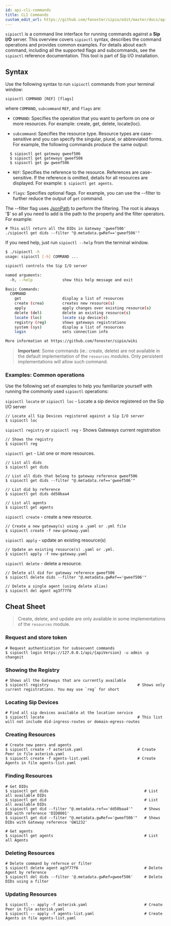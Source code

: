 ```yaml
---
id: api-cli-commands
title: CLI Commands
custom_edit_url: https://github.com/fonoster/sipio/edit/master/docs/api-cli-commands.md
---
```


`sipioctl` is a command line interface for running commands against a **Sip I/O** server. This overview covers `sipioctl` syntax, describes the command operations and provides common examples. For details about each command, including all the supported flags and subcommands, see the `sipioctl` reference documentation. This tool is part of Sip I/O installation.

## Syntax

Use the following syntax to run `sipioctl` commands from your terminal window:

```
sipioctl COMMAND [REF] [flags]
```

where `COMMAND`, `subcommand` `REF`, and `flags` are:

- `COMMAND`: Specifies the operation that you want to perform on one or more resources. For example: create, get, delete, locate(loc).

- `subcommand`: Specifies the resource type. Resource types are case-sensitive and you can specify the singular, plural, or abbreviated forms. For example, the following commands produce the same output:

```
  $ sipioctl get gateway gweef506
  $ sipioctl get gateways gweef506
  $ sipioctl get gw gweef506
```

- `REF`: Specifies the reference to the resource. References are case-sensitive. If the reference is omitted, details for all resources are displayed. For example: `$ sipioctl get agents`.

- `flags`: Specifies optional flags. For example, you can use the --filter to further reduce the output of `get` command.

The --filter flag uses [JsonPath](https://github.com/json-path/JsonPath) to perform the filtering. The root is always '$'
so all you need to add is the path to the property and the filter operators. For example:

```
# This will return all the DIDs in Gateway 'gweef506'
./sipioctl get dids --filter "@.metadata.gwRef=='gweef506'"    
```

If you need help, just run `sipioctl --help` from the terminal window.

```bash
$ ./sipioctl -h
usage: sipioctl [-h] COMMAND ...

sipioctl controls the Sip I/O server

named arguments:
  -h, --help             show this help message and exit

Basic Commands:
  COMMAND
    get                  display a list of resources
    create (crea)        creates new resource(s)
    apply                apply changes over existing resource(s)
    delete (del)         delete an existing resource(s)
    locate (loc)         locate sip device(s)
    registry (reg)       shows gateways registrations
    system (sys)         display a list of resources
    login                sets connection info

More information at https://github.com/fonoster/sipio/wiki
```

> **Important**: Some commands (ie.: create, delete) are not available in the default implementation of the `resources` modules. Only persistent implementations will allow such command.

### Examples: Common operations

Use the following set of examples to help you familiarize yourself with running the commonly used `sipioctl` operations:

`sipioctl locate` or `sipioctl loc` - Locate a sip device registered on the Sip I/O server

```
// Locate all Sip Devices registered against a Sip I/O server
$ sipioctl loc
```

`sipioctl registry` or `sipioctl reg` - Shows Gateways current registration

```
// Shows the registry
$ sipioctl reg
```

`sipioctl get` - List one or more resources.

```
// List all dids
$ sipioctl get dids

// List all dids that belong to gateway reference gweef506
$ sipioctl get dids --filter "@.metadata.ref=='gweef506'"

// List did by reference
$ sipioctl get dids dd50baa4

// List all agents
$ sipioctl get agents
```

`sipioctl create` - create a new resource.

```
// Create a new gateway(s) using a .yaml or .yml file
$ sipioctl create -f new-gateway.yaml
```

`sipioctl apply` - update an existing resource(s)

```
// Update an existing resource(s) .yaml or .yml.
$ sipioctl apply -f new-gateway.yaml
```

`sipioctl delete` - delete a resource.

```
// Delete all did for gateway reference gweef506
$ sipioctl delete dids --filter "@.metadata.gwRef=='gweef506'"

// Delete a single agent (using delete alias)
$ sipioctl del agent ag3f77f6
```

## Cheat Sheet

> Create, delete, and update are only available in some implementations of the `resources` module.

### Request and store token

```
# Request authentication for subsecuent commands
$ sipioctl login https://127.0.0.1/api/{apiVersion} -u admin -p changeit
```

### Showing the Registry

```
# Shows all the Gateways that are currently available
$ sipioctl registry                                       # Shows only current registrations. You may use `reg` for short
```

### Locating Sip Devices

```
# Find all sip devices available at the location service
$ sipioctl locate                                         # This list will not include did-ingress-routes or domain-egress-routes
```

### Creating Resources

```
# Create new peers and agents
$ sipioctl create -f asterisk.yaml                        # Create Peer in file asterisk.yaml
$ sipioctl create -f agents-list.yaml                     # Create Agents in file agents-list.yaml
```

### Finding Resources

```
# Get DIDs
$ sipioctl get dids                                          # List all available DIDs
$ sipioctl get did                                           # List all available DIDs
$ sipioctl get did --filter "@.metadata.ref=='dd50baa4'"     # Shows DID with reference 'DID0001'
$ sipioctl get did --filter "@.metadata.gwRef=='gweef506'"   # Shows DIDs with Gateway reference 'GW1232'

# Get agents
$ sipioctl get agents                                        # List all Agents
```

### Deleting Resources

```
# Delete command by refernce or filter
$ sipioctl delete agent ag3f77f6                             # Delete Agent by reference
$ sipioctl del dids --filter '@.metadata.gwRef=gweef506'     # Delete DIDs using a filter
```

### Updating Resources

```
$ sipioctl -- apply -f asterisk.yaml                         # Create Peer in file asterisk.yaml
$ sipioctl -- apply -f agents-list.yaml                      # Create Agents in file agents-list.yaml
```
